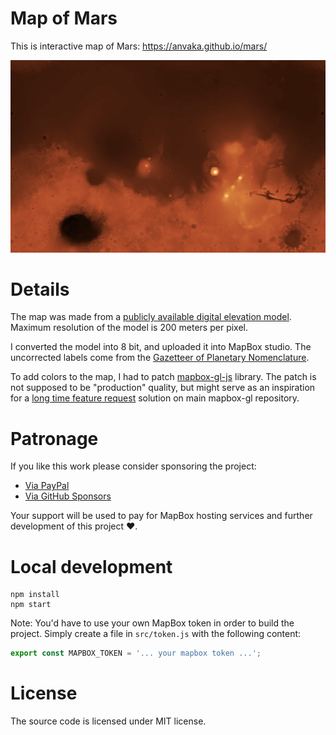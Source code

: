 # Map of Mars

This is interactive map of Mars: https://anvaka.github.io/mars/

[![map of mars](images/map_of_mars.png)](https://anvaka.github.io/mars/)

# Details

The map was made from a [publicly available digital elevation model](https://astrogeology.usgs.gov/search/map/Mars/Topography/HRSC_MOLA_Blend/Mars_HRSC_MOLA_BlendDEM_Global_200mp_v2). 
Maximum resolution of the model is 200 meters per pixel.

I converted the model into 8 bit, and uploaded it into MapBox studio. The uncorrected labels come from the 
[Gazetteer of Planetary Nomenclature](https://planetarynames.wr.usgs.gov/Page/MARS/target).

To add colors to the map, I had to patch [mapbox-gl-js](https://github.com/anvaka/mapbox-gl-js/tree/color-ramp)
library. The patch is not supposed to be "production" quality, but might serve as an inspiration for a [long time
feature request](https://github.com/mapbox/mapbox-gl-js/issues/3889) solution on main mapbox-gl repository.

# Patronage

If you like this work please consider sponsoring the project:

* [Via PayPal](http://paypal.me/anvakos/4)
* [Via GitHub Sponsors](https://github.com/sponsors/anvaka)

Your support will be used to pay for MapBox hosting services and further development of this project ❤️.

# Local development

```
npm install
npm start
```

Note: You'd have to use your own MapBox token in order to build the project. Simply create a file in `src/token.js`
with the following content:

``` js
export const MAPBOX_TOKEN = '... your mapbox token ...';
```

# License

The source code is licensed under MIT license.